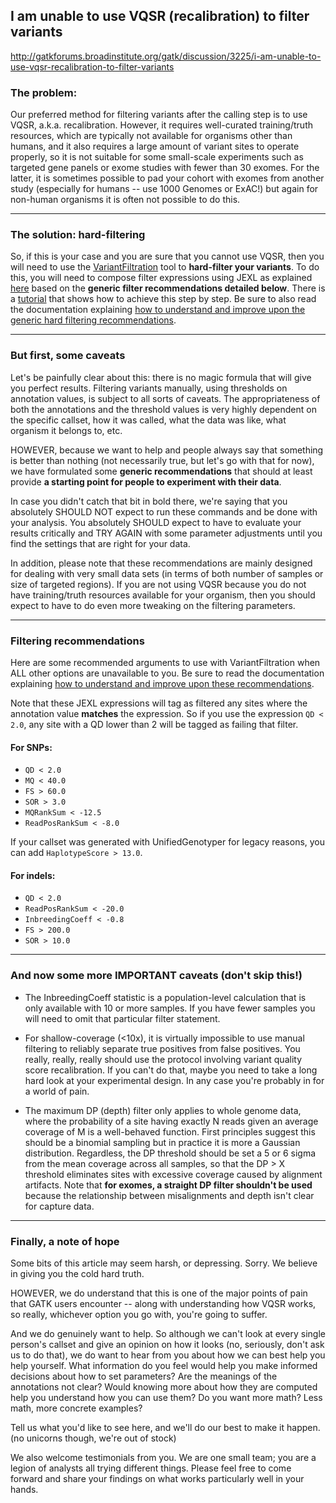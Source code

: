 ## I am unable to use VQSR (recalibration) to filter variants

http://gatkforums.broadinstitute.org/gatk/discussion/3225/i-am-unable-to-use-vqsr-recalibration-to-filter-variants

<h3>The problem:</h3>
<p>Our preferred method for filtering variants after the calling step is to use VQSR, a.k.a. recalibration. However, it requires well-curated training/truth resources, which are typically not available for organisms other than humans, and it also requires a large amount of variant sites to operate properly, so it is not suitable for some small-scale experiments such as targeted gene panels or exome studies with fewer than 30 exomes. For the latter, it is sometimes possible to pad your cohort with exomes from another study (especially for humans -- use 1000 Genomes or ExAC!) but again for non-human organisms it is often not possible to do this. </p>
<hr />
<h3>The solution: hard-filtering</h3>
<p>So, if this is your case and you are sure that you cannot use VQSR, then you will need to use the <a href="http://www.broadinstitute.org/gatk/gatkdocs/org_broadinstitute_gatk_tools_walkers_filters_VariantFiltration.php">VariantFiltration</a> tool to <strong>hard-filter your variants</strong>. To do this, you will need to compose filter expressions using JEXL as explained <a href="http://www.broadinstitute.org/gatk/guide/article?id=1255">here</a> based on the <strong>generic filter recommendations detailed below</strong>. There is a <a href="https://www.broadinstitute.org/gatk/guide/article?id=2806">tutorial</a> that shows how to achieve this step by step. Be sure to also read the documentation explaining <a href="https://www.broadinstitute.org/gatk/guide/article?id=6925">how to understand and improve upon the generic hard filtering recommendations</a>.</p>
<hr />
<h3>But first, some caveats</h3>
<p>Let's be painfully clear about this: there is no magic formula that will give you perfect results. Filtering variants manually, using thresholds on annotation values, is subject to all sorts of caveats. The appropriateness of both the annotations and the threshold values is very highly dependent on the specific callset, how it was called, what the data was like, what organism it belongs to, etc.</p>
<p>HOWEVER, because we want to help and people always say that something is better than nothing (not necessarily true, but let's go with that for now), we have formulated some <strong>generic recommendations</strong> that should at least provide <strong>a starting point for people to experiment with their data</strong>. </p>
<p>In case you didn't catch that bit in bold there, we're saying that you absolutely SHOULD NOT expect to run these commands and be done with your analysis. You absolutely SHOULD expect to have to evaluate your results critically and TRY AGAIN with some parameter adjustments until you find the settings that are right for your data. </p>
<p>In addition, please note that these recommendations are mainly designed for dealing with very small data sets (in terms of both number of samples or size of targeted regions). If you are not using VQSR because you do not have training/truth resources available for your organism, then you should expect to have to do even more tweaking on the filtering parameters.</p>
<hr />
<h3>Filtering recommendations</h3>
<p>Here are some recommended arguments to use with VariantFiltration when ALL other options are unavailable to you. Be sure to read the documentation explaining <a href="https://www.broadinstitute.org/gatk/guide/article?id=6925">how to understand and improve upon these recommendations</a>. </p>
<p>Note that these JEXL expressions will tag as filtered any sites where the annotation value <strong>matches</strong> the expression. So if you use the expression <code>QD &lt; 2.0</code>, any site with a QD lower than 2 will be tagged as failing that filter. </p>
<h4>For SNPs:</h4>
<ul>
<li><code>QD &lt; 2.0</code></li>
<li><code>MQ &lt; 40.0</code></li>
<li><code>FS &gt; 60.0</code></li>
<li><code>SOR &gt; 3.0</code>  </li>
<li><code>MQRankSum &lt; -12.5</code></li>
<li><code>ReadPosRankSum &lt; -8.0</code></li>
</ul>
<p>If your callset was generated with UnifiedGenotyper for legacy reasons, you can add <code>HaplotypeScore &gt; 13.0</code>. </p>
<h4>For indels:</h4>
<ul>
<li><code>QD &lt; 2.0</code></li>
<li><code>ReadPosRankSum &lt; -20.0</code></li>
<li><code>InbreedingCoeff &lt; -0.8</code></li>
<li><code>FS &gt; 200.0</code></li>
<li><code>SOR &gt; 10.0</code>  </li>
</ul>
<hr />
<h3>And now some more IMPORTANT caveats (don't skip this!)</h3>
<ul>
<li>
<p>The InbreedingCoeff statistic is a population-level calculation that is only available with 10 or more samples. If you have fewer samples you will need to omit that particular filter statement.</p>
</li>
<li>
<p>For shallow-coverage (&lt;10x), it is virtually impossible to use manual filtering to reliably separate true positives from false positives. You really, really, really should use the protocol involving variant quality score recalibration. If you can't do that, maybe you need to take a long hard look at your experimental design. In any case you're probably in for a world of pain.</p>
</li>
<li>The maximum DP (depth) filter only applies to whole genome data, where the probability of a site having exactly N reads given an average coverage of M is a well-behaved function.  First principles suggest this should be a binomial sampling but in practice it is more a Gaussian distribution.  Regardless, the DP threshold should be set a 5 or 6 sigma from the mean coverage across all samples, so that the DP &gt; X threshold eliminates sites with excessive coverage caused by alignment artifacts.  Note that <strong>for exomes, a straight DP filter shouldn't be used</strong> because the relationship between misalignments and depth isn't clear for capture data. </li>
</ul>
<hr />
<h3>Finally, a note of hope</h3>
<p>Some bits of this article may seem harsh, or depressing. Sorry. We believe in giving you the cold hard truth. </p>
<p>HOWEVER, we do understand that this is one of the major points of pain that GATK users encounter -- along with understanding how VQSR works, so really, whichever option you go with, you're going to suffer. </p>
<p>And we do genuinely want to help. So although we can't look at every single person's callset and give an opinion on how it looks (no, seriously, don't ask us to do that), we do want to hear from you about how we can best help you help yourself. What information do you feel would help you make informed decisions about how to set parameters? Are the meanings of the annotations not clear? Would knowing more about how they are computed help you understand how you can use them? Do you want more math? Less math, more concrete examples? </p>
<p>Tell us what you'd like to see here, and we'll do our best to make it happen. (no unicorns though, we're out of stock)</p>
<p>We also welcome testimonials from you. We are one small team; you are a legion of analysts all trying different things. Please feel free to come forward and share your findings on what works particularly well in your hands. </p>